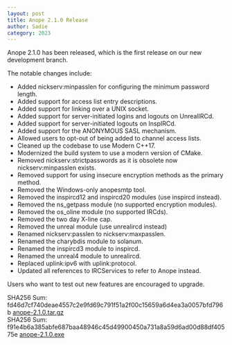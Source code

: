 ```yaml
---
layout: post
title: Anope 2.1.0 Release
author: Sadie
category: 2023
---
```


Anope 2.1.0 has been released, which is the first release on our new development branch.

The notable changes include:

- Added nickserv:minpasslen for configuring the minimum password length.
- Added support for access list entry descriptions.
- Added support for linking over a UNIX socket.
- Added support for server-initiated logins and logouts on UnrealIRCd.
- Added support for server-initiated logouts on InspIRCd.
- Added support for the ANONYMOUS SASL mechanism.
- Allowed users to opt-out of being added to channel access lists.
- Cleaned up the codebase to use Modern C++17.
- Modernized the build system to use a modern version of CMake.
- Removed nickserv:strictpasswords as it is obsolete now nickserv:minpasslen exists.
- Removed support for using insecure encryption methods as the primary method.
- Removed the Windows-only anopesmtp tool.
- Removed the inspircd12 and inspircd20 modules (use inspircd instead).
- Removed the ns_getpass module (no supported encryption modules).
- Removed the os_oline module (no supported IRCds).
- Removed the two day X-line cap.
- Removed the unreal module (use unrealircd instead)
- Renamed nickserv:passlen to nickserv:maxpasslen.
- Renamed the charybdis module to solanum.
- Renamed the inspircd3 module to inspircd.
- Renamed the unreal4 module to unrealircd.
- Replaced uplink:ipv6 with uplink:protocol.
- Updated all references to IRCServices to refer to Anope instead.

Users who want to test out new features are encouraged to upgrade.

SHA256 Sum: fd46d7cf740deae4557c2e9fd69c791f51a2f00c15659a6d4ea3a0057bfd796b [anope-2.1.0.tar.gz](https://github.com/anope/anope/archive/refs/tags/2.1.0.tar.gz)
\
SHA256 Sum: f91e4b6a385abfe687baa48946c45d49900450a731a8a59d6ad00d88df40575e [anope-2.1.0.exe](https://github.com/anope/anope/releases/download/2.0.14/anope-2.1.0.exe)
